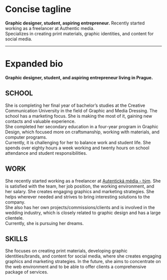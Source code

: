 # Concise tagline
**Graphic designer, student, aspiring entrepreneur.** Recently started working as a freelancer at Authentic media.  
Specializes in creating print materials, graphic identities, and content for social media.

---

# Expanded bio
**Graphic designer, student, and aspiring entrepreneur living in Prague.**

## SCHOOL
She is completing her final year of bachelor’s studies at the Creative Communication University in the field of Graphic and Media Dressing. The school has a marketing focus. She is making the most of it, gaining new contacts and valuable experience.  
She completed her secondary education in a four-year program in Graphic Design, which focused more on craftsmanship, working with materials, and computer programs.  
Currently, it is challenging for her to balance work and student life. She spends over eighty hours a week working and twenty hours on school attendance and student responsibilities.

## WORK
She recently started working as a freelancer at [Autentická média - tým](https://www.autentickamedia.cz/tym). She is satisfied with the team, her job position, the working environment, and her salary. She creates engaging graphics and marketing strategies. She helps wherever needed and strives to bring interesting solutions to the company.  
She also has her own projects/commissions/clients and is involved in the wedding industry, which is closely related to graphic design and has a large clientele.  
Currently, she is pursuing her dreams.

## SKILLS
She focuses on creating print materials, developing graphic identities/brands, and content for social media, where she creates engaging graphics and marketing strategies. In the future, she aims to concentrate on the web environment and to be able to offer clients a comprehensive package of services.
